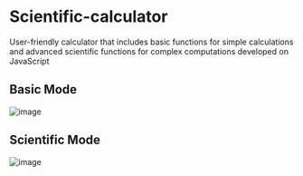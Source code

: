 # Scientific-calculator
User-friendly calculator that includes basic functions for simple calculations and advanced scientific functions for complex computations developed on JavaScript
## Basic Mode 
![image](https://github.com/jorgebazaga/scientific-calculator/assets/80654534/264c7eed-b0fd-480c-9778-b7752071deee)

## Scientific Mode 
![image](https://github.com/jorgebazaga/scientific-calculator/assets/80654534/0f4da02e-5772-4bbd-bcf2-1d6e49b49093)
